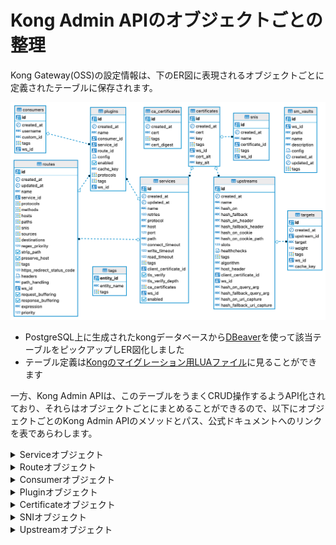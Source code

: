 # Kong Admin APIのオブジェクトごとの整理
Kong Gateway(OSS)の設定情報は、下のER図に表現されるオブジェクトごとに定義されたテーブルに保存されます。

![ER図](./kongconfig.png)

* PostgreSQL上に生成されたkongデータベースから[DBeaver](https://dbeaver.io/)を使って該当テーブルをピックアップしER図化しました
* テーブル定義は[Kongのマイグレーション用LUAファイル](https://github.com/Kong/kong/blob/master/kong/db/migrations/core/000_base.lua)に見ることができます

一方、Kong Admin APIは、このテーブルをうまくCRUD操作するようAPI化されており、それらはオブジェクトごとにまとめることができるので、以下にオブジェクトごとのKong Admin APIのメソッドとパス、公式ドキュメントへのリンクを表であらわします。

<details><summary>Serviceオブジェクト</summary><div>

|Name|Method|Path|
|:-|:-|:-|
|[1-1_list-all-services](https://docs.konghq.com/gateway/3.0.x/admin-api/#list-all-services)|GET|/services|
|[1-2_create-service](https://docs.konghq.com/gateway/3.0.x/admin-api/#create-service)|POST|/services|
|[1-3_retrieve-service](https://docs.konghq.com/gateway/3.0.x/admin-api/#retrieve-service-1)|GET|/services/{service name or id}|
|[1-4_create-or-update-service](https://docs.konghq.com/gateway/3.0.x/admin-api/#create-or-update-service)|PUT|/services/{service name or id}|
|[1-5_update-service](https://docs.konghq.com/gateway/3.0.x/admin-api/#update-service-1)|PATCH|/services/{service name or id}|
|[1-6_delete-service](https://docs.konghq.com/gateway/3.0.x/admin-api/#delete-service-1)|DELETE|/services/{service name or id}|
|[1-7_list-services-associated-to-a-specific-certificate](https://docs.konghq.com/gateway/3.0.x/admin-api/#list-services-associated-to-a-specific-certificate)|GET|/certificates/{certificate name or id}/services|
|[1-8_create-service-associated-to-a-specific-certificate](https://docs.konghq.com/gateway/3.0.x/admin-api/#create-service-associated-to-a-specific-certificate)|POST|/certificates/{certificate name or id}/services|
|[1-9_retrieve-service-associated-to-a-specific-certificate](https://docs.konghq.com/gateway/3.0.x/admin-api/#retrieve-service-associated-to-a-specific-certificate)|GET|/certificates/{certificate id}/services/{service name or id}|
|[1-10_create-or-update-service-associated-to-a-specific-certificate](https://docs.konghq.com/gateway/3.0.x/admin-api/#create-or-update-service-associated-to-a-specific-certificate)|PUT|/certificates/{certificate id}/services/{service name or id}|
|[1-11_update-service-associated-to-a-specific-certificate](https://docs.konghq.com/gateway/3.0.x/admin-api/#update-service-associated-to-a-specific-certificate)|PATCH|/certificates/{certificate id}/services/{service name or id}|
|[1-12_delete-service-associated-to-a-specific-certificate](https://docs.konghq.com/gateway/3.0.x/admin-api/#delete-service-associated-to-a-specific-certificate)|DELETE|/certificates/{certificate id}/services/{service name or id}|
|[1-13_retrieve-service-associated-to-a-specific-route](https://docs.konghq.com/gateway/3.0.x/admin-api/#retrieve-service-associated-to-a-specific-route)|GET|/routes/{route name or id}/service|
|[1-14_create-or-update-service-associated-to-a-specific-route](https://docs.konghq.com/gateway/latest/admin-api/#create-or-update-service-associated-to-a-specific-route)|PUT|/routes/{route name or id}/service|
|[1-15_update-service-associated-to-a-specific-route](https://docs.konghq.com/gateway/3.0.x/admin-api/#update-service-associated-to-a-specific-route)|PATCH|/routes/{route name or id}/service|
|[1-16_retrieve-service-associated-to-a-specific-plugin](https://docs.konghq.com/gateway/3.0.x/admin-api/#retrieve-service-associated-to-a-specific-plugin)|GET|/plugins/{plugin id}/service|
|[1-17_create-or-update-service-associated-to-a-specific-plugin](https://docs.konghq.com/gateway/3.0.x/admin-api/#create-or-update-service-associated-to-a-specific-plugin)|PUT|/plugins/{plugin id}/service|
|[1-18_update-service-associated-to-a-specific-plugin](https://docs.konghq.com/gateway/3.0.x/admin-api/#update-service-associated-to-a-specific-plugin)|PATCH|/plugins/{plugin id}/service|
</div>
</details>

<details><summary>Routeオブジェクト</summary><div>

|Name|Method|Path|
|:-|:-|:-|
|[2-1_list-all-routes](https://docs.konghq.com/gateway/3.0.x/admin-api/#list-all-routes)|GET|/routes|
|[2-2_create-route](https://docs.konghq.com/gateway/3.0.x/admin-api/#create-route)|POST|/routes|
|[2-3_retrieve-route](https://docs.konghq.com/gateway/3.0.x/admin-api/#retrieve-route-1)|GET|/routes/{route name or id}|
|[2-4_create-or-update-route](https://docs.konghq.com/gateway/3.0.x/admin-api/#create-or-update-route)|PUT|/routes/{route name or id}|
|[2-5_update-route](https://docs.konghq.com/gateway/3.0.x/admin-api/#update-route-1)|PATCH|/routes/{route name or id}|
|[2-6_delete-route](https://docs.konghq.com/gateway/3.0.x/admin-api/#delete-route-1)|DELETE|/routes/{route name or id}|
|[2-7_list-routes-associated-to-a-specific-service](https://docs.konghq.com/gateway/3.0.x/admin-api/#list-routes-associated-to-a-specific-service)|GET|/services/{service name or id}/routes|
|[2-8_create-route-associated-to-a-specific-service](https://docs.konghq.com/gateway/3.0.x/admin-api/#create-route-associated-to-a-specific-service)|POST|/services/{service name or id}/routes|
|[2-9_retrieve-route-associated-to-a-specific-service](https://docs.konghq.com/gateway/3.0.x/admin-api/#retrieve-route-associated-to-a-specific-service)|GET|/services/{service name or id}/routes/{route name or id}|
|[2-10_create-or-update-route-associated-to-a-specific-service](https://docs.konghq.com/gateway/3.0.x/admin-api/#create-or-update-route-associated-to-a-specific-service)|PUT|/services/{service name or id}/routes/{route name or id}|
|[2-11_update-route-associated-to-a-specific-service](https://docs.konghq.com/gateway/3.0.x/admin-api/#update-route-associated-to-a-specific-service)|PATCH|/services/{service name or id}/routes/{route name or id}|
|[2-12_delete-route-associated-to-a-specific-service](https://docs.konghq.com/gateway/3.0.x/admin-api/#delete-route-associated-to-a-specific-service)|DELETE|/services/{service name or id}/routes/{route name or id}|
|[2-13_retrieve-route-associated-to-a-specific-plugin](https://docs.konghq.com/gateway/3.0.x/admin-api/#retrieve-route-associated-to-a-specific-plugin)|GET|/plugins/{plugin id}/route|
|[2-14_create-or-update-route-associated-to-a-specific-plugin](https://docs.konghq.com/gateway/3.0.x/admin-api/#create-or-update-route-associated-to-a-specific-plugin)|PUT|/plugins/{plugin id}/route|
|[2-15_update-route-associated-to-a-specific-plugin](https://docs.konghq.com/gateway/3.0.x/admin-api/#update-route-associated-to-a-specific-plugin)|PATCH|/plugins/{plugin id}/route|
</div>
</details>

<details><summary>Consumerオブジェクト</summary><div>

|Name|Method|Path|
|:-|:-|:-|
|[3-1_list-all-consumers](https://docs.konghq.com/gateway/3.0.x/admin-api/#list-all-consumers)|GET|/consumers|
|[3-2_create-consumer](https://docs.konghq.com/gateway/3.0.x/admin-api/#create-consumer)|POST|/consumers|
|[3-3_retrieve-consumer](https://docs.konghq.com/gateway/3.0.x/admin-api/#retrieve-consumer-1)|GET|/consumers/{consumer username or id}|
|[3-4_create-or-update-consumer](https://docs.konghq.com/gateway/3.0.x/admin-api/#create-or-update-consumer)|PUT|/consumers/{consumer username or id}|
|[3-5_update-consumer](https://docs.konghq.com/gateway/3.0.x/admin-api/#update-consumer-1)|PATCH|/consumers/{consumer username or id}|
|[3-6_delete-consumer](https://docs.konghq.com/gateway/3.0.x/admin-api/#delete-consumer-1)|DELETE|/consumers/{consumer username or id}|
|[3-7_retrieve-consumer-associated-to-a-specific-plugin](https://docs.konghq.com/gateway/3.0.x/admin-api/#retrieve-consumer-associated-to-a-specific-plugin)|GET|/plugins/{plugin id}/consumer|
|[3-8_create-or-update-consumer-associated-to-a-specific-plugin](https://docs.konghq.com/gateway/3.0.x/admin-api/#create-or-update-consumer-associated-to-a-specific-plugin)|PUT|/plugins/{plugin id}/consumer|
|[3-9_update-consumer-associated-to-a-specific-plugin](https://docs.konghq.com/gateway/3.0.x/admin-api/#update-consumer-associated-to-a-specific-plugin)|PATCH|/plugins/{plugin id}/consumer|
</div>
</details>

<details><summary>Pluginオブジェクト</summary><div>

|Name|Method|Path|
|:-|:-|:-|
|[4-1_list-all-plugins](https://docs.konghq.com/gateway/3.0.x/admin-api/#list-all-plugins)|GET|/plugins|
|[4-2_create-plugin](https://docs.konghq.com/gateway/3.0.x/admin-api/#create-plugin)|POST|/plugins|
|[4-3_retrieve-plugin](https://docs.konghq.com/gateway/3.0.x/admin-api/#retrieve-plugin-1)|GET|/plugins/{plugin id}|
|[4-4_create-or-update-plugin](https://docs.konghq.com/gateway/3.0.x/admin-api/#create-or-update-plugin)|PUT|/plugins/{plugin id}|
|[4-5_update-plugin](https://docs.konghq.com/gateway/3.0.x/admin-api/#update-plugin-1)|PATCH|/plugins/{plugin id}|
|[4-6_delete-plugin](https://docs.konghq.com/gateway/3.0.x/admin-api/#delete-plugin-1)|DELETE|/plugins/{plugin id}|
|[4-7_list-plugins-associated-to-a-specific-service](https://docs.konghq.com/gateway/3.0.x/admin-api/#list-plugins-associated-to-a-specific-service)|GET|/services/{service name or id}/plugins|
|[4-8_create-plugin-associated-to-a-specific-service](https://docs.konghq.com/gateway/3.0.x/admin-api/#create-plugin-associated-to-a-specific-service)|POST|/services/{service name or id}/plugins|
|[4-9_retrieve-plugin-associated-to-a-specific-service](https://docs.konghq.com/gateway/3.0.x/admin-api/#retrieve-plugin-associated-to-a-specific-service)|GET|/services/{service name or id}/plugins/{plugin id}|
|[4-10_create-or-update-plugin-associated-to-a-specific-service](https://docs.konghq.com/gateway/3.0.x/admin-api/#create-or-update-plugin-associated-to-a-specific-service)|PUT|/services/{service name or id}/plugins/{plugin id}|
|[4-11_update-plugin-associated-to-a-specific-service](https://docs.konghq.com/gateway/3.0.x/admin-api/#update-plugin-associated-to-a-specific-service)|PATCH|/services/{service name or id}/plugins/{plugin id}|
|[4-12_delete-plugin-associated-to-a-specific-service](https://docs.konghq.com/gateway/3.0.x/admin-api/#delete-plugin-associated-to-a-specific-service)|DELETE|/services/{service name or id}/plugins/{plugin id}|
|[4-13_list-plugins-associated-to-a-specific-route](https://docs.konghq.com/gateway/3.0.x/admin-api/#list-plugins-associated-to-a-specific-route)|GET|/routes/{route name or id}/plugins|
|[4-14_create-plugin-associated-to-a-specific-route](https://docs.konghq.com/gateway/3.0.x/admin-api/#create-plugin-associated-to-a-specific-route)|POST|/routes/{route name or id}/plugins|
|[4-15_retrieve-plugin-associated-to-a-specific-route](https://docs.konghq.com/gateway/3.0.x/admin-api/#retrieve-plugin-associated-to-a-specific-route)|GET|/routes/{route name or id}/plugins/{plugin id}|
|[4-16_create-or-update-plugin-associated-to-a-specific-route](https://docs.konghq.com/gateway/3.0.x/admin-api/#create-or-update-plugin-associated-to-a-specific-route)|PUT|/routes/{route name or id}/plugins/{plugin id}|
|[4-17_update-plugin-associated-to-a-specific-route](https://docs.konghq.com/gateway/3.0.x/admin-api/#update-plugin-associated-to-a-specific-route)|PATCH|/routes/{route name or id}/plugins/{plugin id}|
|[4-18_delete-plugin-associated-to-a-specific-route](https://docs.konghq.com/gateway/3.0.x/admin-api/#delete-plugin-associated-to-a-specific-route)|DELETE|/routes/{route name or id}/plugins/{plugin id}|
|[4-19_list-plugins-associated-to-a-specific-consumer](https://docs.konghq.com/gateway/3.0.x/admin-api/#list-plugins-associated-to-a-specific-consumer)|GET|/consumers/{consumer name or id}/plugins|
|[4-20_create-plugin-associated-to-a-specific-consumer](https://docs.konghq.com/gateway/3.0.x/admin-api/#create-plugin-associated-to-a-specific-consumer)|POST|/consumers/{consumer name or id}/plugins|
|[4-21_retrieve-plugin-associated-to-a-specific-consumer](https://docs.konghq.com/gateway/3.0.x/admin-api/#retrieve-plugin-associated-to-a-specific-consumer)|GET|/consumers/{consumer username or id}/plugins/{plugin id}|
|[4-22_create-or-update-plugin-associated-to-a-specific-consumer](https://docs.konghq.com/gateway/3.0.x/admin-api/#create-or-update-plugin-associated-to-a-specific-consumer)|PUT|/consumers/{consumer username or id}/plugins/{plugin id}|
|[4-23_update-plugin-associated-to-a-specific-consumer](https://docs.konghq.com/gateway/3.0.x/admin-api/#update-plugin-associated-to-a-specific-consumer)|PATCH|/consumers/{consumer username or id}/plugins/{plugin id}|
|[4-24_delete-plugin-associated-to-a-specific-consumer](https://docs.konghq.com/gateway/3.0.x/admin-api/#delete-plugin-associated-to-a-specific-consumer)|DELETE|/consumers/{consumer username or id}/plugins/{plugin id}|
</div>
</details>

<details><summary>Certificateオブジェクト</summary><div>

|Name|Method|Path|
|:-|:-|:-|
|[5-1_list-all-certificates](https://docs.konghq.com/gateway/3.0.x/admin-api/#list-all-certificates)|GET|/certificates|
|[5-2_create-certificate](https://docs.konghq.com/gateway/3.0.x/admin-api/#create-certificate)|POST|/certificates|
|[5-3_retrieve-certificate](https://docs.konghq.com/gateway/3.0.x/admin-api/#retrieve-certificate-1)|GET|/certificates/{certificate id}|
|[5-4_create-or-update-certificate](https://docs.konghq.com/gateway/3.0.x/admin-api/#create-or-update-certificate)|PUT|/certificates/{certificate id}|
|[5-5_update-certificate](https://docs.konghq.com/gateway/3.0.x/admin-api/#update-certificate-1)|PATCH|/certificates/{certificate id}|
|[5-6_delete-certificate](https://docs.konghq.com/gateway/3.0.x/admin-api/#delete-certificate-1)|DELETE|/certificates/{certificate id}|
|[5-7_retrieve-certificate-associated-to-a-specific-upstream](https://docs.konghq.com/gateway/3.0.x/admin-api/#retrieve-certificate-associated-to-a-specific-upstream)|GET|/upstreams/{upstream name or id}/client_certificate|
|[5-8_create-or-update-certificate-associated-to-a-specific-upstream](https://docs.konghq.com/gateway/3.0.x/admin-api/#create-or-update-certificate-associated-to-a-specific-upstream)|PUT|/upstreams/{upstream name or id}/client_certificate|
|[5-9_update-certificate-associated-to-a-specific-upstream](https://docs.konghq.com/gateway/3.0.x/admin-api/#update-certificate-associated-to-a-specific-upstream)|PATCH|/upstreams/{upstream name or id}/client_certificate|
|[5-10_delete-certificate-associated-to-a-specific-upstream](https://docs.konghq.com/gateway/3.0.x/admin-api/#delete-certificate-associated-to-a-specific-upstream)|DELETE|/upstreams/{upstream name or id}/client_certificate|
</div>
</details>

<details><summary>SNIオブジェクト</summary><div>

|Name|Method|Path|
|:-|:-|:-|
|[6-1_list-all-snis](https://docs.konghq.com/gateway/3.0.x/admin-api/#list-all-snis)|GET|/snis|
|[6-2_create-sni](https://docs.konghq.com/gateway/3.0.x/admin-api/#create-sni)|POST|/snis|
|[6-3_retrieve-sni](https://docs.konghq.com/gateway/3.0.x/admin-api/#retrieve-sni-1)|GET|/snis/{sni name or id}|
|[6-4_create-or-update-sni](https://docs.konghq.com/gateway/3.0.x/admin-api/#create-or-update-sni)|PUT|/snis/{sni name or id}|
|[6-5_update-sni](https://docs.konghq.com/gateway/3.0.x/admin-api/#update-sni-1)|PATCH|/snis/{sni name or id}|
|[6-6_delete-sni](https://docs.konghq.com/gateway/3.0.x/admin-api/#delete-sni-1)|DELETE|/snis/{sni name or id}|
|[6-7_list-snis-associated-to-a-specific-certificate](https://docs.konghq.com/gateway/3.0.x/admin-api/#list-snis-associated-to-a-specific-certificate)|GET|/certificates/{certificate name or id}/snis|
|[6-8_create-sni-associated-to-a-specific-certificate](https://docs.konghq.com/gateway/3.0.x/admin-api/#create-sni-associated-to-a-specific-certificate)|POST|/certificates/{certificate name or id}/snis|
|[6-9_retrieve-sni-associated-to-a-specific-certificate](https://docs.konghq.com/gateway/3.0.x/admin-api/#retrieve-sni-associated-to-a-specific-certificate)|GET|/certificates/{certificate id}/snis/{sni name or id}|
|[6-10_create-or-update-sni-associated-to-a-specific-certificate](https://docs.konghq.com/gateway/3.0.x/admin-api/#create-or-update-sni-associated-to-a-specific-certificate)|PUT|/certificates/{certificate id}/snis/{sni name or id}|
|[6-11_update-sni-associated-to-a-specific-certificate](https://docs.konghq.com/gateway/3.0.x/admin-api/#update-sni-associated-to-a-specific-certificate)|PATCH|/certificates/{certificate id}/snis/{sni name or id}|
|[6-12_delete-sni-associated-to-a-specific-certificate](https://docs.konghq.com/gateway/3.0.x/admin-api/#delete-sni-associated-to-a-specific-certificate)|DELETE|/certificates/{certificate id}/snis/{sni name or id}|
</div>
</details>

<details><summary>Upstreamオブジェクト</summary><div>

|Name|Method|Path|
|:-|:-|:-|
|[7-1_list-all-upstreams](https://docs.konghq.com/gateway/3.0.x/admin-api/#list-all-upstreams)|GET|/upstreams|
|[7-2_create-upstream](https://docs.konghq.com/gateway/3.0.x/admin-api/#create-upstream)|POST|/upstreams|
|[7-3_retrieve-upstream](https://docs.konghq.com/gateway/3.0.x/admin-api/#retrieve-upstream-1)|GET|/upstreams/{upstream name or id}|
|[7-4_create-or-update-upstream](https://docs.konghq.com/gateway/3.0.x/admin-api/#create-or-update-upstream)|PUT|/upstreams/{upstream name or id}|
|[7-5_update-upstream](https://docs.konghq.com/gateway/3.0.x/admin-api/#update-upstream-1)|PATCH|/upstreams/{upstream name or id}|
|[7-6_delete-upstream](https://docs.konghq.com/gateway/3.0.x/admin-api/#delete-upstream-1)|DELETE|/upstreams/{upstream name or id}|
|[7-7_list-upstreams-associated-to-a-specific-certificate](https://docs.konghq.com/gateway/3.0.x/admin-api/#list-upstreams-associated-to-a-specific-certificate)|GET|/certificates/{certificate name or id}/upstreams|
|[7-8_create-upstream-associated-to-a-specific-certificate](https://docs.konghq.com/gateway/3.0.x/admin-api/#create-upstream-associated-to-a-specific-certificate)|POST|/certificates/{certificate name or id}/upstreams|
|[7-9_retrieve-upstream-associated-to-a-specific-certificate](https://docs.konghq.com/gateway/3.0.x/admin-api/#retrieve-upstream-associated-to-a-specific-certificate)|GET|/certificates/{certificate id}/upstreams/{upstream name or id}|
|[7-10_create-or-update-upstream-associated-to-a-specific-certificate](https://docs.konghq.com/gateway/3.0.x/admin-api/#create-or-update-upstream-associated-to-a-specific-certificate)|PUT|/certificates/{certificate id}/upstreams/{upstream name or id}|
|[7-11_update-upstream-associated-to-a-specific-certificate](https://docs.konghq.com/gateway/3.0.x/admin-api/#update-upstream-associated-to-a-specific-certificate)|PATCH|/certificates/{certificate id}/upstreams/{upstream name or id}|
|[7-12_delete-upstream-associated-to-a-specific-certificate](https://docs.konghq.com/gateway/3.0.x/admin-api/#delete-upstream-associated-to-a-specific-certificate)|DELETE|/certificates/{certificate id}/upstreams/{upstream name or id}|
</div>
</details>
